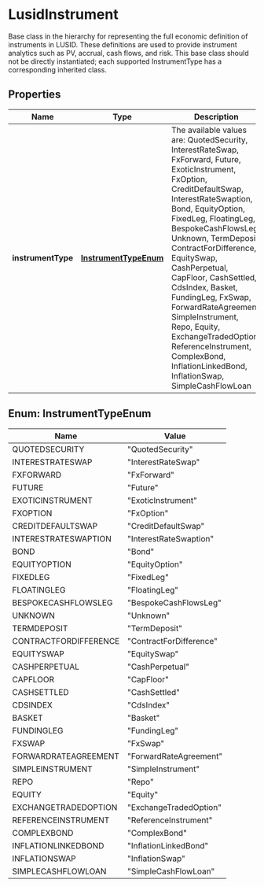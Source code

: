 

# LusidInstrument

Base class in the hierarchy for representing the full economic definition of instruments in LUSID.  These definitions are used to provide instrument analytics such as PV, accrual, cash flows, and risk.  This base class should not be directly instantiated; each supported InstrumentType has a corresponding inherited class.

## Properties

| Name | Type | Description | Notes |
|------------ | ------------- | ------------- | -------------|
|**instrumentType** | [**InstrumentTypeEnum**](#InstrumentTypeEnum) | The available values are: QuotedSecurity, InterestRateSwap, FxForward, Future, ExoticInstrument, FxOption, CreditDefaultSwap, InterestRateSwaption, Bond, EquityOption, FixedLeg, FloatingLeg, BespokeCashFlowsLeg, Unknown, TermDeposit, ContractForDifference, EquitySwap, CashPerpetual, CapFloor, CashSettled, CdsIndex, Basket, FundingLeg, FxSwap, ForwardRateAgreement, SimpleInstrument, Repo, Equity, ExchangeTradedOption, ReferenceInstrument, ComplexBond, InflationLinkedBond, InflationSwap, SimpleCashFlowLoan |  |



## Enum: InstrumentTypeEnum

| Name | Value |
|---- | -----|
| QUOTEDSECURITY | &quot;QuotedSecurity&quot; |
| INTERESTRATESWAP | &quot;InterestRateSwap&quot; |
| FXFORWARD | &quot;FxForward&quot; |
| FUTURE | &quot;Future&quot; |
| EXOTICINSTRUMENT | &quot;ExoticInstrument&quot; |
| FXOPTION | &quot;FxOption&quot; |
| CREDITDEFAULTSWAP | &quot;CreditDefaultSwap&quot; |
| INTERESTRATESWAPTION | &quot;InterestRateSwaption&quot; |
| BOND | &quot;Bond&quot; |
| EQUITYOPTION | &quot;EquityOption&quot; |
| FIXEDLEG | &quot;FixedLeg&quot; |
| FLOATINGLEG | &quot;FloatingLeg&quot; |
| BESPOKECASHFLOWSLEG | &quot;BespokeCashFlowsLeg&quot; |
| UNKNOWN | &quot;Unknown&quot; |
| TERMDEPOSIT | &quot;TermDeposit&quot; |
| CONTRACTFORDIFFERENCE | &quot;ContractForDifference&quot; |
| EQUITYSWAP | &quot;EquitySwap&quot; |
| CASHPERPETUAL | &quot;CashPerpetual&quot; |
| CAPFLOOR | &quot;CapFloor&quot; |
| CASHSETTLED | &quot;CashSettled&quot; |
| CDSINDEX | &quot;CdsIndex&quot; |
| BASKET | &quot;Basket&quot; |
| FUNDINGLEG | &quot;FundingLeg&quot; |
| FXSWAP | &quot;FxSwap&quot; |
| FORWARDRATEAGREEMENT | &quot;ForwardRateAgreement&quot; |
| SIMPLEINSTRUMENT | &quot;SimpleInstrument&quot; |
| REPO | &quot;Repo&quot; |
| EQUITY | &quot;Equity&quot; |
| EXCHANGETRADEDOPTION | &quot;ExchangeTradedOption&quot; |
| REFERENCEINSTRUMENT | &quot;ReferenceInstrument&quot; |
| COMPLEXBOND | &quot;ComplexBond&quot; |
| INFLATIONLINKEDBOND | &quot;InflationLinkedBond&quot; |
| INFLATIONSWAP | &quot;InflationSwap&quot; |
| SIMPLECASHFLOWLOAN | &quot;SimpleCashFlowLoan&quot; |




